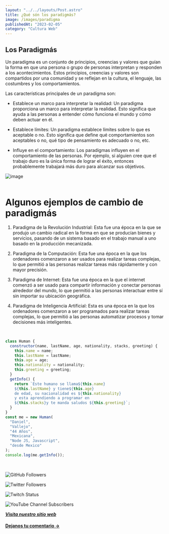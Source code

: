 ```yaml
---
layout: "../../layouts/Post.astro"
title: ¿Qué són los paradigmás?
image: /images/paradigma
publishedAt: "2023-02-05"
category: "Cultura Web"
---
```


## Los Paradigmás

Un paradigma es un conjunto de principios, creencias y valores que guían la forma en que una persona o grupo de personas interpretan y responden a los acontecimientos. Estos principios, creencias y valores son compartidos por una comunidad y se reflejan en la cultura, el lenguaje, las costumbres y los comportamientos.

Las características principales de un paradigma son:

- Establece un marco para interpretar la realidad: Un paradigma proporciona un marco para interpretar la realidad. Esto significa que ayuda a las personas a entender cómo funciona el mundo y cómo deben actuar en él.

- Establece límites: Un paradigma establece límites sobre lo que es aceptable o no. Esto significa que define qué comportamientos son aceptables o no, qué tipo de pensamiento es adecuado o no, etc.

- Influye en el comportamiento: Los paradigmas influyen en el comportamiento de las personas. Por ejemplo, si alguien cree que el trabajo duro es la única forma de lograr el éxito, entonces probablemente trabajará más duro para alcanzar sus objetivos.

![image](https://c4.wallpaperflare.com/wallpaper/204/67/597/technics-design-technology-wallpaper-preview.jpg)
<br>
<br>

# Algunos ejemplos de cambio de paradigmás

1. Paradigma de la Revolución Industrial: Esta fue una época en la que se produjo un cambio radical en la forma en que se producían bienes y servicios, pasando de un sistema basado en el trabajo manual a uno basado en la producción mecanizada.

2. Paradigma de la Computación: Esta fue una época en la que los ordenadores comenzaron a ser usados para realizar tareas complejas, lo que permitió a las personas realizar tareas más rápidamente y con mayor precisión.

3. Paradigma de Internet: Esta fue una época en la que el internet comenzó a ser usado para compartir información y conectar personas alrededor del mundo, lo que permitió a las personas interactuar entre sí sin importar su ubicación geográfica.

4. Paradigma de Inteligencia Artificial: Esta es una época en la que los ordenadores comenzaron a ser programados para realizar tareas complejas, lo que permitió a las personas automatizar procesos y tomar decisiones más inteligentes.

<br/>

```js
class Human {
  constructor(name, lastName, age, nationality, stacks, greeting) {
    this.name = name;
    this.lastName = lastName;
    this.age = age;
    this.nationality = nationality;
    this.greeting = greeting;
  }
  getInfo() {
    return `Este humano se llama${this.name}
    ${this.lastName} y tiene${this.age}
    de edad, su nacionalidad es ${this.nationality}
    y esta aprendiendo a programar en 
    ${this.stacks}y te manda saludos ${this.greeting}`;
  }
}
const me = new Human(
  "Daniel",
  "Vallejo",
  "44 Años",
  "Mexicana",
  "Node JS, Javascript",
  "desde Mexico"
);
console.log(me.getInfo());
```

<br/>

![GitHub Followers](https://img.shields.io/github/followers/DanyVeneno?style=social)

![Twitter Followers](https://img.shields.io/twitter/follow/venenodigital?style=social)

![Twitch Status](https://img.shields.io/twitch/status/yehiibhii?style=social)

![YouTube Channel Subscribers](https://img.shields.io/youtube/channel/subscribers/UC8UhdMAKJX56O2PY8kzBIlw?style=social)

[**_Visita nuestro sitio web_**](https://juanitovenenoestudio.netlify.app/)

<a
    href="https://wa.me/5610731990?text=Hola%20me%20interesan%20tus%20servicios%20de%20desarrollo%20web"
    id="llamada"
    target="_blank"
      ><h4>Dejanos tu comentario →</h4></a>
